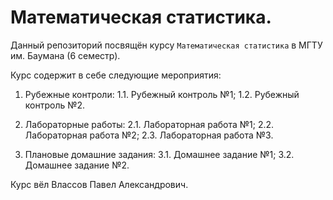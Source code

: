 # Математическая статистика.

Данный репозиторий посвящён курсу `Математическая статистика` в МГТУ им. Баумана (6 семестр).

Курс содержит в себе следующие мероприятия:

1. Рубежные контроли:
	1.1. Рубежный контроль №1;
	1.2. Рубежный контроль №2.

2. Лабораторные работы:
    2.1. Лабораторная работа №1;
    2.2. Лабораторная работа №2;
    2.3. Лабораторная работа №3.

3. Плановые домашние задания:
    3.1. Домашнее задание №1;
    3.2. Домашнее задание №2.

Курс вёл Влассов Павел Александрович.
